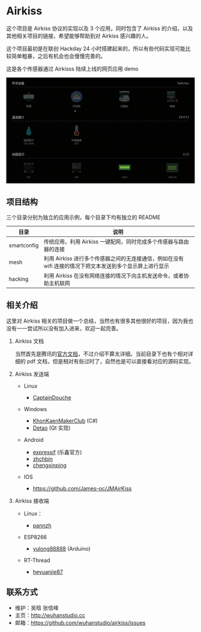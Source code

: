 # Airkiss

这个项目是 Airkiss 协议的实现以及 3 个应用，同时包含了 Airkiss 的介绍，以及其他相关项目的链接，希望能够帮助到对 Airkiss 感兴趣的人。

这个项目最初是在联创 Hackday 24 小时搭建起来的，所以有些代码实现可能比较简单粗暴，之后有机会也会慢慢完善的。

这是各个传感器通过 Airkisss 陆续上线的网页应用 demo

![demo](./demo.gif)


## 项目结构

三个目录分别为独立的应用示例，每个目录下均有独立的 README

| 目录        | 说明                                                         |
| ----------- | ------------------------------------------------------------ |
| smartconfig | 传统应用，利用 Airkiss 一键配网，同时完成多个传感器与路由器的连接 |
| mesh        | 利用 Airkiss 进行多个传感器之间的无连接通信，例如在没有 wifi 连接的情况下把文本发送到多个显示屏上进行显示 |
| hacking     | 利用 Airkiss 在没有网络连接的情况下向主机发送命令，或者协助主机联网 |


## 相关介绍

这里对 Airkiss 相关的项目做一个总结，当然也有很多其他很好的项目，因为我也没有一一尝试所以没有加入进来，欢迎一起完善。

1. Airkiss 文档

   当然首先是腾讯的[官方文档](https://iot.weixin.qq.com/wiki/document-7_1.html)，不过介绍不算太详细。当前目录下也有个相对详细的 pdf 文档，但是相对有些过时了，自然也是可以直接看对应的源码实现。

2. Airkiss 发送端

   - Linux
     
     - [CaptainDouche](https://github.com/CaptainDouche/esp_smartcfg_linux) 
     
   - Windows
     
     - [KhonKaenMakerClub](https://github.com/KhonKaenMakerClub/.NetSmartConfig) (C#)
     - [Detao](https://github.com/Detao/AirKiss) (Qt  实现)
     
   - Android
     
     - [expressif](https://github.com/EspressifApp/EspRelease) (乐鑫官方)
     - [zhchbin](https://github.com/zhchbin/WeChatAirKiss)
     - [chengxinping](https://github.com/chengxinping/AirKissDemo)
     
   - IOS

     - https://github.com/James-oc/JMAirKiss

3. Airkiss 接收端

   - Linux：

     - [pannzh](https://github.com/pannzh/Airkiss)

   - ESP8266

     - [yulong88888](https://github.com/yulong88888/Arduino_ESP8266_WeChat_AirkissAndNFF) (Arduino)

   - RT-Thread

     - [heyuanjie87](http://packages.rt-thread.org/itemDetail.html?package=airkissOpen)


##  联系方式

- 维护：吴晗 张信峰
- 主页：<http://wuhanstudio.cc>
- 邮箱：https://github.com/wuhanstudio/airkiss/issues
